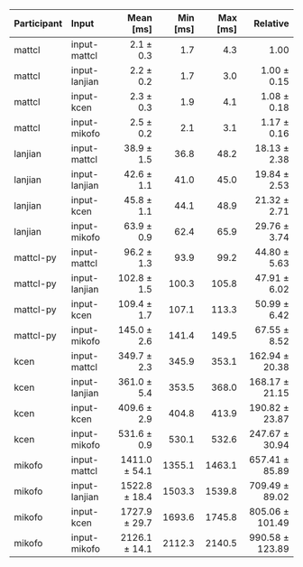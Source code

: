 | Participant | Input | Mean [ms] | Min [ms] | Max [ms] | Relative |
|:---|:---|---:|---:|---:|---:|
| mattcl | input-mattcl | 2.1 ± 0.3 | 1.7 | 4.3 | 1.00 |
| mattcl | input-lanjian | 2.2 ± 0.2 | 1.7 | 3.0 | 1.00 ± 0.15 |
| mattcl | input-kcen | 2.3 ± 0.3 | 1.9 | 4.1 | 1.08 ± 0.18 |
| mattcl | input-mikofo | 2.5 ± 0.2 | 2.1 | 3.1 | 1.17 ± 0.16 |
| lanjian | input-mattcl | 38.9 ± 1.5 | 36.8 | 48.2 | 18.13 ± 2.38 |
| lanjian | input-lanjian | 42.6 ± 1.1 | 41.0 | 45.0 | 19.84 ± 2.53 |
| lanjian | input-kcen | 45.8 ± 1.1 | 44.1 | 48.9 | 21.32 ± 2.71 |
| lanjian | input-mikofo | 63.9 ± 0.9 | 62.4 | 65.9 | 29.76 ± 3.74 |
| mattcl-py | input-mattcl | 96.2 ± 1.3 | 93.9 | 99.2 | 44.80 ± 5.63 |
| mattcl-py | input-lanjian | 102.8 ± 1.5 | 100.3 | 105.8 | 47.91 ± 6.02 |
| mattcl-py | input-kcen | 109.4 ± 1.7 | 107.1 | 113.3 | 50.99 ± 6.42 |
| mattcl-py | input-mikofo | 145.0 ± 2.6 | 141.4 | 149.5 | 67.55 ± 8.52 |
| kcen | input-mattcl | 349.7 ± 2.3 | 345.9 | 353.1 | 162.94 ± 20.38 |
| kcen | input-lanjian | 361.0 ± 5.4 | 353.5 | 368.0 | 168.17 ± 21.15 |
| kcen | input-kcen | 409.6 ± 2.9 | 404.8 | 413.9 | 190.82 ± 23.87 |
| kcen | input-mikofo | 531.6 ± 0.9 | 530.1 | 532.6 | 247.67 ± 30.94 |
| mikofo | input-mattcl | 1411.0 ± 54.1 | 1355.1 | 1463.1 | 657.41 ± 85.89 |
| mikofo | input-lanjian | 1522.8 ± 18.4 | 1503.3 | 1539.8 | 709.49 ± 89.02 |
| mikofo | input-kcen | 1727.9 ± 29.7 | 1693.6 | 1745.8 | 805.06 ± 101.49 |
| mikofo | input-mikofo | 2126.1 ± 14.1 | 2112.3 | 2140.5 | 990.58 ± 123.89 |
